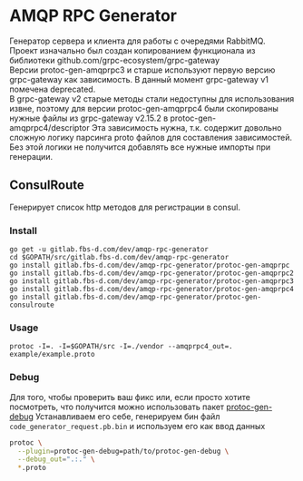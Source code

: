 # AMQP RPC Generator

Генератор сервера и клиента для работы с очередями RabbitMQ. 
Проект изначально был создан копированием функционала из библиотеки github.com/grpc-ecosystem/grpc-gateway  
Версии protoc-gen-amqprpc3 и старше используют первую версию grpc-gateway как зависимость. В данный момент grpc-gateway v1 помечена deprecated.  
В grpc-gateway v2 старые методы стали недоступны для использования извне, поэтому для версии protoc-gen-amqprpc4 были скопированы нужные файлы из grpc-gateway v2.15.2 в protoc-gen-amqprpc4/descriptor 
Эта зависимость нужна, т.к. содержит довольно сложную логику парсинга proto файлов для составления зависимостей. Без этой логики не получится добавлять все нужные импорты при генерации.  


## ConsulRoute 
Генерирует список http методов для регистрации в consul.

### Install

```
go get -u gitlab.fbs-d.com/dev/amqp-rpc-generator
cd $GOPATH/src/gitlab.fbs-d.com/dev/amqp-rpc-generator
go install gitlab.fbs-d.com/dev/amqp-rpc-generator/protoc-gen-amqprpc
go install gitlab.fbs-d.com/dev/amqp-rpc-generator/protoc-gen-amqprpc2
go install gitlab.fbs-d.com/dev/amqp-rpc-generator/protoc-gen-amqprpc3
go install gitlab.fbs-d.com/dev/amqp-rpc-generator/protoc-gen-amqprpc4
go install gitlab.fbs-d.com/dev/amqp-rpc-generator/protoc-gen-consulroute
```

### Usage

`protoc -I=. -I=$GOPATH/src -I=./vendor --amqprpc4_out=. example/example.proto`

### Debug

Для того, чтобы проверить ваш фикс или, если просто хотите посмотреть, что получится
можно использовать пакет [protoc-gen-debug](https://github.com/lyft/protoc-gen-star/tree/master/protoc-gen-debug)
Устанавливаем его себе, генерируем бин файл `code_generator_request.pb.bin` и используем его как ввод данных

```sh
protoc \
  --plugin=protoc-gen-debug=path/to/protoc-gen-debug \
  --debug_out=".:." \
  *.proto
```
